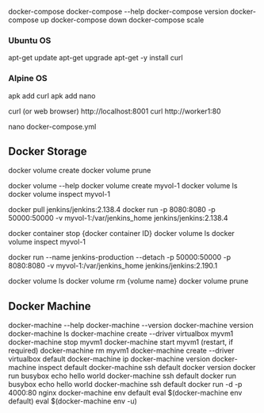 docker-compose
docker-compose --help
docker-compose version
docker-compose up
docker-compose down
docker-compose scale

### Ubuntu OS
apt-get update
apt-get upgrade
apt-get -y install curl

### Alpine OS
apk add curl
apk add nano

curl (or web browser) http://localhost:8001
curl http://worker1:80

nano docker-compose.yml

## Docker Storage
docker volume create
docker volume prune

docker volume --help
docker volume create myvol-1
docker volume ls
docker volume inspect myvol-1

docker pull jenkins/jenkins:2.138.4
docker run -p 8080:8080 -p 50000:50000 -v myvol-1:/var/jenkins_home jenkins/jenkins:2.138.4

docker container stop {docker container ID}
docker volume ls
docker volume inspect myvol-1

docker run --name jenkins-production --detach -p 50000:50000 -p 8080:8080 -v myvol-1:/var/jenkins_home jenkins/jenkins:2.190.1

docker volume ls
docker volume rm {volume name}
docker volume prune

## Docker Machine
docker-machine --help
docker-machine --version
docker-machine version
docker-machine ls
docker-machine create --driver virtualbox myvm1
docker-machine stop myvm1
docker-machine start myvm1 (restart, if required)
docker-machine rm myvm1
docker-machine create --driver virtualbox default
docker-machine ip
docker-machine version
docker-machine inspect default
docker-machine ssh default docker version
docker run busybox echo hello world
docker-machine ssh default docker run busybox echo hello world
docker-machine ssh default docker run -d -p 4000:80 nginx
docker-machine env default
eval $(docker-machine env default)
eval $(docker-machine env -u)


